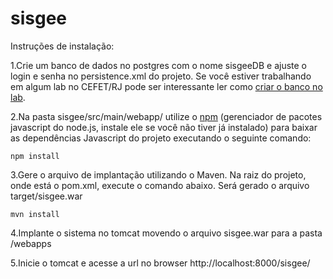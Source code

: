 ﻿# sisgee

Instruções de instalação:


1.Crie um banco de dados no postgres com o nome sisgeeDB e ajuste o login e senha no persistence.xml do projeto. Se você estiver trabalhando em algum lab no CEFET/RJ pode ser interessante ler como [criar o banco no lab](https://github.com/diogosmendonca/sisgee/wiki/Configurando-o-banco-de-dados-postgres-no-lab-sem-senha-de-root).

2.Na pasta sisgee/src/main/webapp/ utilize o [npm](https://nodejs.org/en/)  (gerenciador de pacotes javascript do node.js, instale ele se você não tiver já instalado) para baixar as dependências Javascript do projeto executando o seguinte comando:
```
npm install
```

3.Gere o arquivo de implantação utilizando o Maven. Na raiz do projeto, onde está o pom.xml, execute o comando abaixo. Será gerado o arquivo target/sisgee.war
```
mvn install
```

4.Implante o sistema no tomcat movendo o arquivo sisgee.war para a pasta <instalacao do tomcat>/webapps

5.Inicie o tomcat e acesse a url no browser http://localhost:8000/sisgee/
